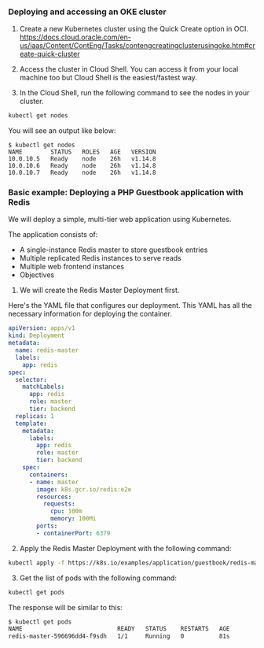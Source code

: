 ### Deploying and accessing an OKE cluster

1. Create a new Kubernetes cluster using the Quick Create option in OCI.
https://docs.cloud.oracle.com/en-us/iaas/Content/ContEng/Tasks/contengcreatingclusterusingoke.htm#create-quick-cluster

2. Access the cluster in Cloud Shell. You can access it from your local machine too but Cloud Shell is the easiest/fastest way.

3. In the Cloud Shell, run the following command to see the nodes in your cluster.

```sh
kubectl get nodes
```

You will see an output like below:
```
$ kubectl get nodes
NAME        STATUS   ROLES   AGE   VERSION
10.0.10.5   Ready    node    26h   v1.14.8
10.0.10.6   Ready    node    26h   v1.14.8
10.0.10.7   Ready    node    26h   v1.14.8
```

### Basic example: Deploying a PHP Guestbook application with Redis

We will deploy a simple, multi-tier web application using Kubernetes.

The application consists of:

- A single-instance Redis master to store guestbook entries
- Multiple replicated Redis instances to serve reads
- Multiple web frontend instances
- Objectives

1. We will create the Redis Master Deployment first. 

Here's the YAML file that configures our deployment. This YAML has all the necessary information for deploying the container.



```yaml
apiVersion: apps/v1
kind: Deployment
metadata:
  name: redis-master
  labels:
    app: redis
spec:
  selector:
    matchLabels:
      app: redis
      role: master
      tier: backend
  replicas: 1
  template:
    metadata:
      labels:
        app: redis
        role: master
        tier: backend
    spec:
      containers:
      - name: master
        image: k8s.gcr.io/redis:e2e
        resources:
          requests:
            cpu: 100m
            memory: 100Mi
        ports:
        - containerPort: 6379
```

2. Apply the Redis Master Deployment with the following command:

```sh
kubectl apply -f https://k8s.io/examples/application/guestbook/redis-master-deployment.yaml
```

3. Get the list of pods with the following command:

```sh
kubectl get pods
```

The response will be similar to this:

```sh
$ kubectl get pods
NAME                           READY   STATUS    RESTARTS   AGE
redis-master-596696dd4-f9sdh   1/1     Running   0          81s
```
